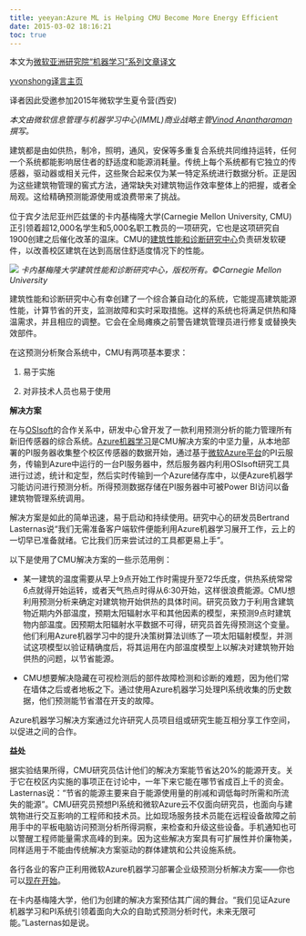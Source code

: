 ```yaml
---
title: yeeyan:Azure ML is Helping CMU Become More Energy Efficient
date: 2015-03-02 18:16:21
toc: true
---
```


本文为[微软亚洲研究院“机器学习”系列文章译文](http://www.msra.cn/zh-cn/research/machine-learning-group/default.aspx)

[yvonshong译言主页](http://user.yeeyan.com/articles/yvonshong/translation)

译者因此受邀参加2015年微软学生夏令营(西安)

<!-- more -->

*本文由微软信息管理与机器学习中心(IMML)商业战略主管[Vinod Anantharaman](https://social.technet.microsoft.com/Profile/Vinod_Anantharaman)撰写。*

建筑都是由如供热，制冷，照明，通风，安保等多重复合系统共同维持运转，任何一个系统都能影响居住者的舒适度和能源消耗量。传统上每个系统都有它独立的传感器，驱动器或相关元件，这些聚合起来仅为某一特定系统进行数据分析。<span style="line-height: 1.45em; background-color: initial;">正是因为这些建筑物管理的窖式方法，通常缺失对建筑物运作效率整体上的把握，或者全局观。这给精确预测能源使用或浪费带来了挑战。</span>

位于宾夕法尼亚州匹兹堡的卡内基梅隆大学(Carnegie Mellon University, CMU)正引领着超12,000名学生和5,000名职工教员的一项研究，它也是这项研究自1900创建之后催化改革的温床。CMU的[建筑性能和诊断研究中心](http://www.cmu.edu/architecture/research/cbpd/absic-cbpd.html?WT.mc_id=Blog_MachLearn_General_DI)负责研发软硬件，以改善校区建筑在达到高居住舒适度情况下的性能。

![](https://msdnshared.blob.core.windows.net/media/TNBlogsFS/prod.evol.blogs.technet.com/CommunityServer.Blogs.Components.WeblogFiles/00/00/01/02/52/CMU%20-%201.jpg)
*卡内基梅隆大学建筑性能和诊断研究中心，版权所有。©Carnegie Mellon University*

建筑性能和诊断研究中心有幸创建了一个综合兼自动化的系统，它能提高建筑能源性能，计算节省的开支，监测故障和实时采取措施。这样的系统也将满足供热和降温需求，并且相应的调整。它会在全局瘫痪之前警告建筑管理员进行修复或替换失效部件。

在这预测分析聚合系统中，CMU有两项基本要求：

1. 易于实施

2. 对非技术人员也易于使用

**解决方案**

在与[OSIsoft](http://www.osisoft.com/Default.aspx?WT.mc_id=Blog_MachLearn_General_DI)的合作关系中，研发中心曾开发了一款利用预测分析的能力管理所有新旧传感器的综合系统。[Azure机器学习](http://azure.microsoft.com/en-us/services/machine-learning/)是CMU解决方案的中坚力量，从本地部署的PI服务器收集整个校区传感器的数据开始，通过基于[微软Azure平台](https://azure.microsoft.com/en-us/)的PI云服务，传输到Azure中运行的一台PI服务器中，然后服务器内利用OSIsoft研究工具进行过滤，统计和定型，然后实时传输到一个Azure储存库中，以便Azure机器学习能访问进行预测分析。所得预测数据存储在PI服务器中可被Power BI访问以备建筑物管理系统调用。

解决方案是如此的简单迅速，易于启动和持续使用。研究中心的研发员Bertrand Lasternas说“我们无需准备客户端软件便能利用Azure机器学习展开工作，云上的一切早已准备就绪。它比我们历来尝试过的工具都更易上手”。

以下是使用了CMU解决方案的一些示范用例：

- 某一建筑的温度需要从早上9点开始工作时需提升至72华氏度，供热系统常常6点就得开始运转，或者天气热点时得从6:30开始，这样很浪费能源。CMU想利用预测分析来确定对建筑物开始供热的具体时间。研究员致力于利用含建筑物近期内外部温度，预期太阳辐射水平和其他因素的模型，来预测9点时建筑物内部温度。因预期太阳辐射水平数据不可得，研究员首先得预测这个变量。他们利用Azure机器学习中的提升决策树算法训练了一项太阳辐射模型，并测试这项模型以验证精确度后，将其运用在内部温度模型上以解决对建筑物开始供热的问题，以节省能源。

- CMU想要解决隐藏在可视检测后的部件故障检测和诊断的难题，因为他们常在墙体之后或者地板之下。通过使用Azure机器学习处理PI系统收集的历史数据，他们预测能节省潜在开支的故障。

Azure机器学习解决方案通过允许研究人员项目组或研究生能互相分享工作空间，以促进之间的合作。

**益处**

据实验结果所得，CMU研究员估计他们的解决方案能节省达20%的能源开支。关于它在校区内实施的事项正在讨论中，一年下来它能在哪节省成百上千的资金。Lasternas说：“节省的能源主要来自于能源使用量的削减和调低每时所需和所流失的能源”。CMU研究员预想PI系统和微软Azure云不仅面向研究员，也面向与建筑物进行交互影响的工程师和技术员。比如现场服务技术员能在远程设备故障之前用手中的平板电脑访问预测分析所得洞察，来检查和升级这些设备。手机通知也可以警醒工程师能量需求高峰的到来。因为这些解决方案具有可扩展性并价廉物美，同样适用于不能由传统解决方案驱动的群体建筑和公共设施系统。

各行各业的客户正利用微软Azure机器学习部署企业级预测分析解决方案——你也可以[现在开始](http://azure.microsoft.com/en-us/trial/get-started-machine-learning/?WT.mc_id=Blog_MachLearn_General_DI)。

在卡内基梅隆大学，他们为创建的解决方案预估其广阔的舞台。“我们见证Azure机器学习和PI系统引领着面向大众的自助式预测分析时代，未来无限可能。”Lasternas如是说。